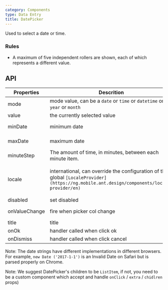 ```yaml
---
category: Components
type: Data Entry
title: DatePicker
---
```


Used to select a date or time.

### Rules
- A maximum of five independent rollers are shown, each of which represents a different value.


## API

Properties | Descrition | Type | Default
-----------|------------|------|--------
| mode  | mode value, can be a `date` or `time` or `datetime` or `year` or `month` | String | `date` |
| value | the currently selected value | Date | - |
| minDate   | minimum date | Date  |  2000-1-1  |
| maxDate   | maximum date | Date  |  2030-1-1  |
| minuteStep |   The amount of time, in minutes, between each minute item.    | Number | 1 |
| locale   | international, can override the configuration of the global `[LocaleProvider](https://ng.mobile.ant.design/components/locale-provider/en)` | Object: {DatePickerLocale: {year, month, day, hour, minute, am?, pm?}, okText, dismissText} |  -  |
| disabled   | set disabled  | Boolean |    false  |
| onValueChange | fire when picker col change | (vals: any, index: number) => void | - |
| title  | title | string/React.TemplateRef |  -  |
| onOk  | handler called when click ok | (val): void  |  - |
| onDismiss  | handler called when click cancel | (): void  |  -  |

Note: The date strings have different implementations in different browsers. For example, `new Date ('2017-1-1')` is an Invalid Date on Safari but is parsed properly on Chrome.

Note: We suggest DatePicker's children to be `ListItem`, if not, you need to be a custom component which accept and handle `onClick` / `extra` / `chidlren` props)
